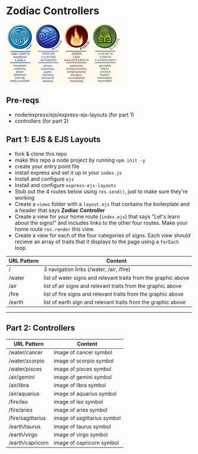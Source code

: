 # Zodiac Controllers

![image showing signs' traits and categories](./zodiac.jpeg)

## Pre-reqs
* node/express/ejs/express-ejs-layouts (for part 1)
* controllers (for part 2)

## Part 1: EJS & EJS Layouts

* fork & clone this repo
* make this repo a node project by running `npm init -y`
* create your entry point file
* install express and set it up in your `index.js`
* Install and configure `ejs`
* Install and configure `express-ejs-layouts`
* Stub out the 4 routes below using `res.send()`, just to make sure they're working
* Create a `views` folder with a `layout.ejs` that contains the boilerplate and a header that says **Zodiac Controller**
* Create a view for your home route (`index.ejs`) that says "Let's learn about the signs!" and includes links to the other four routes. Make your home route `res.render` this view.
* Create a view for each of the four categories of signs. Each view should recieve an array of traits that it displays to the page using a `forEach` loop.


| URL Pattern  | Content |
| ------------- | ------------- |
| /  | 3 navigation links (/water, /air, /fire) |
| /water | list of water signs and relevant traits from the graphic above  |
| /air | list of air signs and relevant traits from the graphic above  |
| /fire | list of fire signs and relevant traits from the graphic above  |
| /earth | list of earth sign and relevant traits from the graphic above  |

---

## Part 2: Controllers

| URL Pattern  | Content |
| ------------- | ------------- |
| /water/cancer | image of cancer symbol  |
| /water/scorpio | image of scorpio symbol  |
| /water/pisces | image of pisces symbol  |
| /air/gemini | image of gemini symbol  |
| /air/libra | image of libra symbol  |
| /air/aquarius | image of aquarius symbol |
| /fire/leo | image of leo symbol  |
| /fire/aries | image of aries symbol  |
| /fire/sagittarius | image of sagittarius symbol |
| /earth/taurus | image of taurus symbol  |
| /earth/virgo | image of virgo symbol  |
| /earth/capricorn | image of capricorn symbol |
